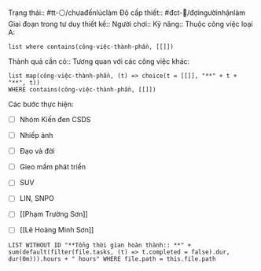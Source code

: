 
Trạng thái:: #tt-⚪/chưađếnlúclàm
Độ cấp thiết:: #đct-🍃/đợingườinhậnlàm 
Giai đoạn trong tư duy thiết kế:: 
Người chơi::
Kỹ năng::
Thuộc công việc loại A:
```dataview
list where contains(công-việc-thành-phần, [[]])
```

Thành quả cần có::
Tương quan với các công việc khác:
```dataview 
list map(công-việc-thành-phần, (t) => choice(t = [[]], "**" + t + "**", t))
WHERE contains(công-việc-thành-phần, [[]])
```

Các bước thực hiện:
- [ ] Nhóm Kiến đen CSDS
- [ ] Nhiếp ảnh
- [ ] Đạo và đời
- [ ] Gieo mầm phát triển
- [ ] SUV
- [ ] LIN, SNPO
- [ ] [[Phạm Trường Sơn]] 
- [ ] [[Lê Hoàng Minh Sơn]] 


```dataview
LIST WITHOUT ID "**Tổng thời gian hoàn thành:: **" + sum(default(filter(file.tasks, (t) => t.completed = false).dur, dur(0m))).hours + " hours" WHERE file.path = this.file.path
```
